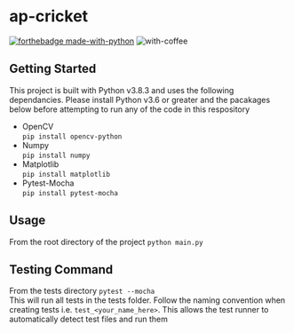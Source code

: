 # ap-cricket
[![forthebadge made-with-python](http://ForTheBadge.com/images/badges/made-with-python.svg)](https://www.python.org/)
![with-coffee](https://img.shields.io/badge/made%20with-%E2%98%95%EF%B8%8F%20coffee-yellow.svg)
## Getting Started
This project is built with Python v3.8.3 and uses the following dependancies. Please install Python v3.6 or greater and the pacakages below before attempting to run any of the code in this respository
- OpenCV  
    `pip install opencv-python`
- Numpy  
    `pip install numpy`
- Matplotlib  
    `pip install matplotlib `
- Pytest-Mocha  
    `pip install pytest-mocha`

## Usage
From the root directory of the project ```python main.py```

## Testing Command
From the tests directory  ```pytest --mocha```  
This will run all tests in the tests folder. Follow the naming convention when creating tests i.e. ```test_<your_name_here>```. This allows the test runner to automatically detect test files and run them 